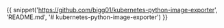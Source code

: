 {{ snippet('https://github.com/bigg01/kubernetes-python-image-exporter', 'README.md', '# kubernetes-python-image-exporter') }}